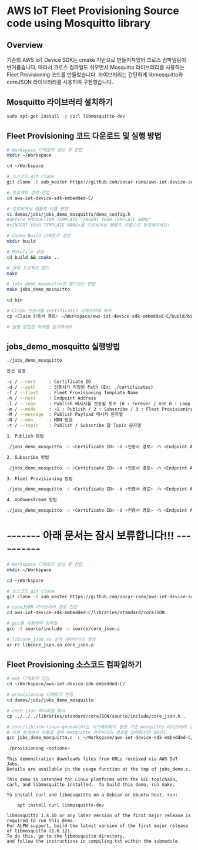 # AWS IoT Fleet Provisioning Source code using Mosquitto library

## Overview

기존의 AWS IoT Device SDK는 cmake 기반으로 만들어져있어 크로스 컴파일링이 번거롭습니다.
따라서 크로스 컴파일도 쉬우면서 Mosquitto 라이브러리를 사용하는 Fleet Provisioning 코드를 만들었습니다.
라이브러리는 간단하게 libmosquitto와 coreJSON 라이브러리를 사용하여 구현했습니다. 

## Mosquitto 라이브러리 설치하기

```sh
sudo apt-get install -y curl libmosquitto-dev
```

## Fleet Provisioning 코드 다운로드 및 실행 방법
```sh
# Workspace 디렉토리 생성 후 진입
mkdir ~/Workspace

cd ~/Workspace

# 소스코드 git clone 
git clone -b sub_master https://github.com/socar-rane/aws-iot-device-sdk-embedded-C.git --recurse-submodules

# 프로젝트 경로 진입
cd aws-iot-device-sdk-embedded-C/

# 프로비저닝 템플릿 이름 변경
vi demos/jobs/jobs_demo_mosquitto/demo_config.h
#define PRODUCTION_TEMPLATE "INSERT YOUR TEMPLATE NAME"
#<INSERT YOUR TEMPLATE NAME>을 프로비저닝 템플릿 이름으로 변경해주세요!

# Cmake Build 디렉토리 생성
mkdir build

# Makefile 생성
cd build && cmake ..

# 전체 프로젝트 빌드
make

# jobs_demo_mosquitto만 빌드하는 방법
make jobs_demo_mosquitto

cd bin

# Claim 인증서를 certificates 디렉토리에 복사
cp <Claim 인증서 경로> ~/Workspace/aws-iot-device-sdk-embedded-C/build/bin/certificates/

# 실행 방법은 아래를 참고하세요
```

## jobs_demo_mosquitto 실행방법

```sh
./jobs_demo_mosquitto 

옵션 설명

-c / --cert     : Certificate ID
-d / --path     : 인증서가 저장된 Path (Ex: ./certificates)
-f / --fleet    : Fleet Provisioning Template Name
-h / --host     : Endpoint Address
-l / --loop     : Publish 메시지를 전송할 횟수 (0 : Forever / not 0 : Loop count)
-m / --mode     : <1 : Publish / 2 : Subscribe / 3 : Fleet Provisioning>
-M / --message  : Publish Payload 메시지 문자열
-N / --mdn      : MDN 번호
-t / --topic    : Publish / Subscribe 할 Topic 문자열

1. Publish 방법

./jobs_demo_mosquitto -c <Certificate ID> -d <인증서 경로> -h <Endpoint Address> -m 1 -M "{\"test\":\"publish\"}" -N <mdn number> -t <Publish Topic> -l <loop count>

2. Subscribe 방법

./jobs_demo_mosquitto -c <Certificate ID> -d <인증서 경로> -h <Endpoint Address> -m 2 -N <mdn number> -t <Subscribe Topic> 

3. Fleet Provisioning 방법

./jobs_demo_mosquitto -c <Certificate ID> -d <인증서 경로> -h <Endpoint Address> -m 3-f <Provisioning Template Name> -N <MDN Number>

4. UpDownstream 방법

./jobs_demo_mosquitto -c <Certificate ID> -d <인증서 경로> -h <Endpoint Address> -m 4 -N <MDN Number>
```

# ------- 아래 문서는 잠시 보류합니다!!! ----------

```sh
# Workspace 디렉토리 생성 후 진입
mkdir ~/Workspace

cd ~/Workspace

# 소스코드 git clone 
git clone -b sub_master https://github.com/socar-rane/aws-iot-device-sdk-embedded-C.git --recurse-submodules

# coreJSON 라이브러리 경로 진입
cd aws-iot-device-sdk-embedded-C/libraries/standard/coreJSON

# gcc를 사용하여 컴파일
gcc -I source/include -c source/core_json.c

# libcore_json.so 정적 라이브러리 생성
ar rc libcore_json.so core_json.o
```

## Fleet Provisioning 소스코드 컴파일하기

```sh
# aws 디렉토리 진입
cd ~/Workspace/aws-iot-device-sdk-embedded-C/

# provisioning 디렉토리 진입 
cd demos/jobs/jobs_demo_mosquitto

# core_json 헤더파일 복사
cp ../../../libraries/standard/coreJSON/source/include/core_json.h .

# /usr/lib/arm-linux-gnueabihf는 라즈베리파이 환경 기준 mosquitto 라이브러리 경로입니다.
# 다른 환경에서 사용할 경우 mosquitto 라이브러리 경로를 입력하시면 됩니다.
gcc jobs_demo_mosquitto.c -L ~/Workspace/aws-iot-device-sdk-embedded-C/libraries/standard/coreJSON -lcore_json -L/usr/lib/arm-linux-gnueabihf/ -lmosquitto -o provisioning

./provisioning <options>
```























































































































































```
This demonstration downloads files from URLs received via AWS IoT Jobs.
Details are available in the usage function at the top of jobs_demo.c.

This demo is intended for Linux platforms with the GCC toolchain,
curl, and libmosquitto installed.  To build this demo, run make.

To install curl and libmosquitto on a Debian or Ubuntu host, run:

    apt install curl libmosquitto-dev

libmosquitto 1.4.10 or any later version of the first major release is required to run this demo.
For ALPN support, build the latest version of the first major release of libmosquitto (1.6.12).
To do this, go to the libmosquitto directory,
and follow the instructions in compiling.txt within the submodule.
